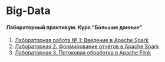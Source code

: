 # Big-Data
#### Лабораторный практикум. Курс "Большие данные"

1. [Лабораторная работа № 1: Введение в Apache Spark](https://github.com/bnepryakhin63/ssau2022/blob/main/Big%20Data/Lab1/Lab1_Nepryakhin.ipynb)
2. [Лабораторная 2. Формирование отчётов в Apache Spark](https://github.com/bnepryakhin63/ssau2022/blob/main/Big_Data/Lab2/Lab2_Nepryakhin.ipynb)
3. [Лабораторная 3. Потоковая обработка в Apache Flink](https://github.com/bnepryakhin63/ssau2022/blob/main/Big_Data/Lab2/Lab2_Nepryakhin.ipynb)
